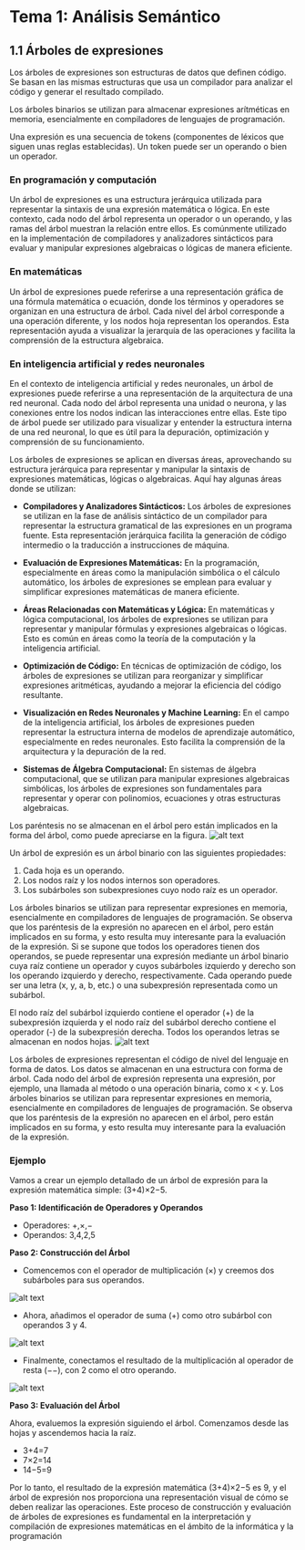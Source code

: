 # Tema 1: Análisis Semántico

## 1.1 Árboles de expresiones

Los árboles de expresiones son estructuras de datos que definen código. Se basan en las mismas estructuras que usa un compilador para analizar el código y generar el resultado compilado.

Los árboles binarios se utilizan para almacenar expresiones arítméticas en memoria, esencialmente en compiladores de lenguajes de programación.

Una expresión es una secuencia de tokens (componentes de léxicos que siguen unas reglas
establecidas). Un token puede ser un operando o bien un operador.

### En programación y computación
Un árbol de expresiones es una estructura jerárquica utilizada para representar la sintaxis de una expresión matemática o lógica. En este contexto, cada nodo del árbol representa un operador o un operando, y las ramas del árbol muestran la relación entre ellos. Es comúnmente utilizado en la implementación de compiladores y analizadores sintácticos para evaluar y manipular expresiones algebraicas o lógicas de manera eficiente.

### En matemáticas
Un árbol de expresiones puede referirse a una representación gráfica de una fórmula matemática o ecuación, donde los términos y operadores se organizan en una estructura de árbol. Cada nivel del árbol corresponde a una operación diferente, y los nodos hoja representan los operandos. Esta representación ayuda a visualizar la jerarquía de las operaciones y facilita la comprensión de la estructura algebraica.

### En inteligencia artificial y redes neuronales
En el contexto de inteligencia artificial y redes neuronales, un árbol de expresiones puede referirse a una representación de la arquitectura de una red neuronal. Cada nodo del árbol representa una unidad o neurona, y las conexiones entre los nodos indican las interacciones entre ellas. Este tipo de árbol puede ser utilizado para visualizar y entender la estructura interna de una red neuronal, lo que es útil para la depuración, optimización y comprensión de su funcionamiento.

Los árboles de expresiones se aplican en diversas áreas, aprovechando su estructura jerárquica para representar y manipular la sintaxis de expresiones matemáticas, lógicas o algebraicas. Aquí hay algunas áreas donde se utilizan:

- **Compiladores y Analizadores Sintácticos:** Los árboles de expresiones se utilizan en la fase de análisis sintáctico de un compilador para representar la estructura gramatical de las expresiones en un programa fuente. Esta representación jerárquica facilita la generación de código intermedio o la traducción a instrucciones de máquina.

- **Evaluación de Expresiones Matemáticas:** En la programación, especialmente en áreas como la manipulación simbólica o el cálculo automático, los árboles de expresiones se emplean para evaluar y simplificar expresiones matemáticas de manera eficiente.

- **Áreas Relacionadas con Matemáticas y Lógica:** En matemáticas y lógica computacional, los árboles de expresiones se utilizan para representar y manipular fórmulas y expresiones algebraicas o lógicas. Esto es común en áreas como la teoría de la computación y la inteligencia artificial.

- **Optimización de Código:** En técnicas de optimización de código, los árboles de expresiones se utilizan para reorganizar y simplificar expresiones aritméticas, ayudando a mejorar la eficiencia del código resultante.

- **Visualización en Redes Neuronales y Machine Learning:** En el campo de la inteligencia artificial, los árboles de expresiones pueden representar la estructura interna de modelos de aprendizaje automático, especialmente en redes neuronales. Esto facilita la comprensión de la arquitectura y la depuración de la red.
 
- **Sistemas de Álgebra Computacional:** En sistemas de álgebra computacional, que se utilizan para manipular expresiones algebraicas simbólicas, los árboles de expresiones son fundamentales para representar y operar con polinomios, ecuaciones y otras estructuras algebraicas.

Los paréntesis no se almacenan en el árbol pero están implicados en la forma del árbol, como puede apreciarse en la figura.
![alt text](image.png)

Un árbol de expresión es un árbol binario con las siguientes propiedades:
1. Cada hoja es un operando.
2. Los nodos raíz y los nodos internos son operadores.
3. Los subárboles son subexpresiones cuyo nodo raíz es un operador.

Los árboles binarios se utilizan para representar expresiones en memoria, esencialmente en compiladores de lenguajes de programación. Se observa que los paréntesis de la expresión no aparecen en el árbol, pero están implicados en su forma, y esto resulta muy interesante para la evaluación de la expresión. Si se supone que todos los operadores tienen dos operandos, se puede representar una expresión mediante un árbol binario cuya raíz contiene un operador y cuyos subárboles izquierdo y derecho son los operando izquierdo y derecho, respectivamente. Cada operando puede ser una letra (x, y, a, b, etc.) o una subexpresión representada como un subárbol.

El nodo raíz del subárbol izquierdo contiene el operador (+) de la subexpresión izquierda y el nodo raíz del subárbol derecho contiene el operador (-) de la subexpresión derecha. Todos los operandos letras se almacenan en nodos hojas.
![alt text](image-1.png)

Los árboles de expresiones representan el código de nivel del lenguaje en forma de datos. Los datos se almacenan en una estructura con forma de árbol. Cada nodo del árbol de expresión representa una expresión, por ejemplo, una llamada al método o una operación binaria, como x < y.
Los árboles binarios se utilizan para representar expresiones en memoria, esencialmente en compiladores de lenguajes de programación. Se observa que los paréntesis de la expresión no aparecen en el árbol, pero están implicados en su forma, y esto resulta muy interesante para la evaluación de la expresión.

### Ejemplo
Vamos a crear un ejemplo detallado de un árbol de expresión para la expresión matemática simple: (3+4)×2−5.

**Paso 1: Identificación de Operadores y Operandos**
- Operadores: +,×,−
- Operandos: 3,4,2,5

**Paso 2: Construcción del Árbol**
- Comencemos con el operador de multiplicación (×) y creemos dos subárboles para sus operandos.

![alt text](image-2.png)

- Ahora, añadimos el operador de suma (+) como otro subárbol con operandos 3 y 4.

![alt text](image-3.png)

- Finalmente, conectamos el resultado de la multiplicación al operador de resta (−−), con 2 como el otro operando.

![alt text](image-4.png)

**Paso 3: Evaluación del Árbol**

Ahora, evaluemos la expresión siguiendo el árbol. Comenzamos desde las hojas y ascendemos hacia la raíz.
- 3+4=7
- 7×2=14
- 14−5=9

Por lo tanto, el resultado de la expresión matemática (3+4)×2−5 es 9, y el árbol de expresión nos proporciona una representación visual de cómo se deben realizar las operaciones. Este proceso de construcción y evaluación de árboles de expresiones es fundamental en la interpretación y compilación de expresiones matemáticas en el ámbito de la informática y la programación






